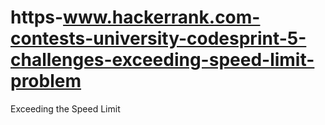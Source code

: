 # https-www.hackerrank.com-contests-university-codesprint-5-challenges-exceeding-speed-limit-problem
Exceeding the Speed Limit
